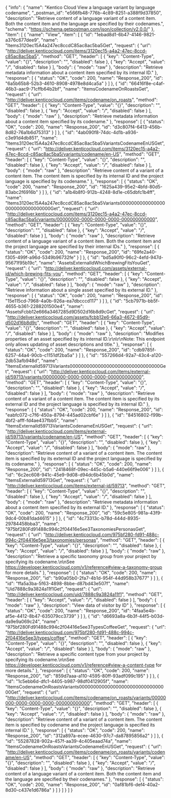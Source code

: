 {
  "info": {
    "name": "Kentico Cloud View a language variant by language codename",
    "_postman_id": "e566fb48-776b-4c89-8251-a388f9d37850",
    "description": "Retrieve content of a language variant of a content item. Both the content item and the language are specified by their codenames.",
    "schema": "https://schema.getpostman.com/json/collection/v2.0.0/"
  },
  "item": [
    {
      "name": "View",
      "item": [
        {
          "id": "1ebad8d1-6b47-4146-9821-a376c677dee9",
          "name": "Items3120ec15A4a247ec8ccdC85ac8ac5ba5Get",
          "request": {
            "url": "http://deliver.kenticocloud.com/items/3120ec15-a4a2-47ec-8ccd-c85ac8ac5ba5",
            "method": "GET",
            "header": [
              {
                "key": "Content-Type",
                "value": "{}",
                "description": "",
                "disabled": false
              },
              {
                "key": "Accept",
                "value": "*/*",
                "disabled": false
              }
            ],
            "body": {
              "mode": "raw"
            },
            "description": "Retrieve metadata information about a content item specified by its internal ID."
          },
          "response": [
            {
              "status": "OK",
              "code": 200,
              "name": "Response_200",
              "id": "6a5b65b8-52b3-4610-8908-4978e8d4ca5a"
            }
          ]
        },
        {
          "id": "66416f8e-c4af-46b3-aac9-71cffb64b2bf",
          "name": "ItemsCodenameOnRoastsGet",
          "request": {
            "url": "http://deliver.kenticocloud.com/items/codename/on_roasts",
            "method": "GET",
            "header": [
              {
                "key": "Content-Type",
                "value": "{}",
                "description": "",
                "disabled": false
              },
              {
                "key": "Accept",
                "value": "*/*",
                "disabled": false
              }
            ],
            "body": {
              "mode": "raw"
            },
            "description": "Retrieve metadata information about a content item specified by its codename."
          },
          "response": [
            {
              "status": "OK",
              "code": 200,
              "name": "Response_200",
              "id": "d3c807f4-6413-456b-8d82-76a1b6d75313"
            }
          ]
        },
        {
          "id": "4ab090f8-74dc-4d1b-a936-c3e91d4db851",
          "name": "Items3120ec15A4a247ec8ccdC85ac8ac5ba5VariantsCodenameEnUSGet",
          "request": {
            "url": "http://deliver.kenticocloud.com/items/3120ec15-a4a2-47ec-8ccd-c85ac8ac5ba5/variants/codename/en-US",
            "method": "GET",
            "header": [
              {
                "key": "Content-Type",
                "value": "{}",
                "description": "",
                "disabled": false
              },
              {
                "key": "Accept",
                "value": "*/*",
                "disabled": false
              }
            ],
            "body": {
              "mode": "raw"
            },
            "description": "Retrieve content of a variant of a content item. The content item is specified by its internal ID and the project language is specified by its codename."
          },
          "response": [
            {
              "status": "OK",
              "code": 200,
              "name": "Response_200",
              "id": "1625a439-95e2-4bfd-80d5-83abc2f6916b"
            }
          ]
        },
        {
          "id": "a1b4b8f0-912b-4248-8d1e-c65dbfc1b4ff",
          "name": "Items3120ec15A4a247ec8ccdC85ac8ac5ba5Variants00000000000000000000000000000000Get",
          "request": {
            "url": "http://deliver.kenticocloud.com/items/3120ec15-a4a2-47ec-8ccd-c85ac8ac5ba5/variants/00000000-0000-0000-0000-000000000000",
            "method": "GET",
            "header": [
              {
                "key": "Content-Type",
                "value": "{}",
                "description": "",
                "disabled": false
              },
              {
                "key": "Accept",
                "value": "*/*",
                "disabled": false
              }
            ],
            "body": {
              "mode": "raw"
            },
            "description": "Retrieve content of a language variant of a content item. Both the content item and the project language are specified by their internal IDs."
          },
          "response": [
            {
              "status": "OK",
              "code": 200,
              "name": "Response_200",
              "id": "69fe2a40-f305-499f-a96d-5349b96732fe"
            }
          ]
        },
        {
          "id": "bd5a90f0-96c2-4efd-947d-95671f95b19c",
          "name": "AssetsExternalIdWhichBrewingFitsYouGet",
          "request": {
            "url": "http://deliver.kenticocloud.com/assets/external-id/which-brewing-fits-you",
            "method": "GET",
            "header": [
              {
                "key": "Content-Type",
                "value": "{}",
                "description": "",
                "disabled": false
              },
              {
                "key": "Accept",
                "value": "*/*",
                "disabled": false
              }
            ],
            "body": {
              "mode": "raw"
            },
            "description": "Retrieve information about a single asset specified by its external ID."
          },
          "response": [
            {
              "status": "OK",
              "code": 200,
              "name": "Response_200",
              "id": "15e115cd-7968-4a0b-926a-ea7dbcccd117"
            }
          ]
        },
        {
          "id": "5cb7971b-bb5f-4655-b361-2288201500e4",
          "name": "AssetsFcbb12e666a3467285d9D502d16b8d9cGet",
          "request": {
            "url": "http://deliver.kenticocloud.com/assets/fcbb12e6-66a3-4672-85d9-d502d16b8d9c",
            "method": "GET",
            "header": [
              {
                "key": "Content-Type",
                "value": "{}",
                "description": "",
                "disabled": false
              },
              {
                "key": "Accept",
                "value": "*/*",
                "disabled": false
              }
            ],
            "body": {
              "mode": "raw"
            },
            "description": "Modifies properties of an asset specified by its internal ID.\r\n\r\nNote: This endpoint only allows updating of asset descriptions and title."
          },
          "response": [
            {
              "status": "OK",
              "code": 200,
              "name": "Response_200",
              "id": "cdb9785f-6257-44a4-90cb-c1151df2ba5a"
            }
          ]
        },
        {
          "id": "557266d4-92a7-43c4-a120-2db53afb948d",
          "name": "ItemsExternalId59713Variants00000000000000000000000000000000Get",
          "request": {
            "url": "http://deliver.kenticocloud.com/items/external-id/59713/variants/00000000-0000-0000-0000-000000000000",
            "method": "GET",
            "header": [
              {
                "key": "Content-Type",
                "value": "{}",
                "description": "",
                "disabled": false
              },
              {
                "key": "Accept",
                "value": "*/*",
                "disabled": false
              }
            ],
            "body": {
              "mode": "raw"
            },
            "description": "Retrieve content of a variant of a content item. The content item is specified by its external ID and the project language is specified by its internal ID."
          },
          "response": [
            {
              "status": "OK",
              "code": 200,
              "name": "Response_200",
              "id": "eabfc072-c7f6-450a-8794-445ad02cbf6e"
            }
          ]
        },
        {
          "id": "84516802-f99b-4bf2-afff-fd4ae437fbb5",
          "name": "ItemsExternalId59713VariantsCodenameEnUSGet",
          "request": {
            "url": "http://deliver.kenticocloud.com/items/external-id/59713/variants/codename/en-US",
            "method": "GET",
            "header": [
              {
                "key": "Content-Type",
                "value": "{}",
                "description": "",
                "disabled": false
              },
              {
                "key": "Accept",
                "value": "*/*",
                "disabled": false
              }
            ],
            "body": {
              "mode": "raw"
            },
            "description": "Retrieve content of a variant of a content item. The content item is specified by its external ID and the project language is specified by its codename."
          },
          "response": [
            {
              "status": "OK",
              "code": 200,
              "name": "Response_200",
              "id": "2418468f-09ec-445c-b5a6-440e66f9e006"
            }
          ]
        },
        {
          "id": "6c2ec608-941c-45e9-9d08-d94dc6b45b0d",
          "name": "ItemsExternalId59713Get",
          "request": {
            "url": "http://deliver.kenticocloud.com/items/external-id/59713",
            "method": "GET",
            "header": [
              {
                "key": "Content-Type",
                "value": "{}",
                "description": "",
                "disabled": false
              },
              {
                "key": "Accept",
                "value": "*/*",
                "disabled": false
              }
            ],
            "body": {
              "mode": "raw"
            },
            "description": "Retrieve metadata information about a content item specified by its external ID."
          },
          "response": [
            {
              "status": "OK",
              "code": 200,
              "name": "Response_200",
              "id": "59c5e805-981a-43f9-9dc4-00b81dad4615"
            }
          ]
        },
        {
          "id": "4c73313c-b78d-444d-8935-29784458bba3",
          "name": "975bf280Fd91488c994c2f04416e5ee3TaxonomiesPersonasGet",
          "request": {
            "url": "http://deliver.kenticocloud.com/975bf280-fd91-488c-994c-2f04416e5ee3/taxonomies/personas",
            "method": "GET",
            "header": [
              {
                "key": "Content-Type",
                "value": "{}",
                "description": "",
                "disabled": false
              },
              {
                "key": "Accept",
                "value": "*/*",
                "disabled": false
              }
            ],
            "body": {
              "mode": "raw"
            },
            "description": "Retrieve a specific taxonomy group from your project by specifying its codename.\n\nSee <https://developer.kenticocloud.com/v1/reference#view-a-taxonomy-group> for more details."
          },
          "response": [
            {
              "status": "OK",
              "code": 200,
              "name": "Response_200",
              "id": "b90a05b0-2fa7-4b1d-954f-44d958b37677"
            }
          ]
        },
        {
          "id": "ffa5a3ba-5f63-4898-8bbe-d87bd43e507f",
          "name": "Uid7888c9a3824a11f1Get",
          "request": {
            "url": "http://deliver.kenticocloud.com/uid/7888c9a3824a11f1",
            "method": "GET",
            "header": [
              {
                "key": "Accept",
                "value": "*/*",
                "disabled": false
              }
            ],
            "body": {
              "mode": "raw"
            },
            "description": "View data of visitor by ID"
          },
          "response": [
            {
              "status": "OK",
              "code": 200,
              "name": "Response_200",
              "id": "4faa5e4b-af5e-4412-8b47-635079cc3739"
            }
          ]
        },
        {
          "id": "d6693a8a-6b3f-44f5-b03d-da9e9a069c24",
          "name": "975bf280Fd91488c994c2f04416e5ee3TypesCoffeeGet",
          "request": {
            "url": "http://deliver.kenticocloud.com/975bf280-fd91-488c-994c-2f04416e5ee3/types/coffee",
            "method": "GET",
            "header": [
              {
                "key": "Content-Type",
                "value": "{}",
                "description": "",
                "disabled": false
              },
              {
                "key": "Accept",
                "value": "*/*",
                "disabled": false
              }
            ],
            "body": {
              "mode": "raw"
            },
            "description": "Retrieve a specific content type from your project by specifying its codename.\n\nSee <https://developer.kenticocloud.com/v1/reference#view-a-content-type> for more details."
          },
          "response": [
            {
              "status": "OK",
              "code": 200,
              "name": "Response_200",
              "id": "859d7aaa-a110-4595-80ff-93adf099c195"
            }
          ]
        },
        {
          "id": "1c5ebb6d-dfc1-4405-b987-98df0412905f",
          "name": "ItemsCodenameOnRoastsVariants00000000000000000000000000000000Get",
          "request": {
            "url": "http://deliver.kenticocloud.com/items/codename/on_roasts/variants/00000000-0000-0000-0000-000000000000",
            "method": "GET",
            "header": [
              {
                "key": "Content-Type",
                "value": "{}",
                "description": "",
                "disabled": false
              },
              {
                "key": "Accept",
                "value": "*/*",
                "disabled": false
              }
            ],
            "body": {
              "mode": "raw"
            },
            "description": "Retrieve content of a variant of a content item. The content item is specified by codename and the project language is specified its internal ID."
          },
          "response": [
            {
              "status": "OK",
              "code": 200,
              "name": "Response_200",
              "id": "312a897a-ecee-4630-97c7-da87895856a2"
            }
          ]
        },
        {
          "id": "55287828-902a-457f-aa39-4c405eaad74a",
          "name": "ItemsCodenameOnRoastsVariantsCodenameEnUSGet",
          "request": {
            "url": "http://deliver.kenticocloud.com/items/codename/on_roasts/variants/codename/en-US",
            "method": "GET",
            "header": [
              {
                "key": "Content-Type",
                "value": "{}",
                "description": "",
                "disabled": false
              },
              {
                "key": "Accept",
                "value": "*/*",
                "disabled": false
              }
            ],
            "body": {
              "mode": "raw"
            },
            "description": "Retrieve content of a language variant of a content item. Both the content item and the language are specified by their codenames."
          },
          "response": [
            {
              "status": "OK",
              "code": 200,
              "name": "Response_200",
              "id": "0af81bf6-def4-40a2-8d30-c437e1d6786a"
            }
          ]
        }
      ]
    }
  ]
}